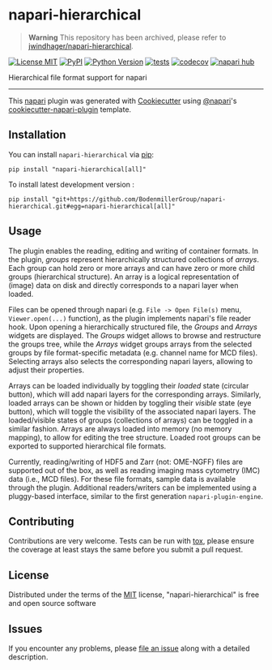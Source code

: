 # napari-hierarchical

> **Warning**
> This repository has been archived, please refer to [jwindhager/napari-hierarchical](https://github.com/jwindhager/napari-hierarchical).

[![License MIT](https://img.shields.io/pypi/l/napari-hierarchical.svg?color=green)](https://github.com/BodenmillerGroup/napari-hierarchical/raw/main/LICENSE)
[![PyPI](https://img.shields.io/pypi/v/napari-hierarchical.svg?color=green)](https://pypi.org/project/napari-hierarchical)
[![Python Version](https://img.shields.io/pypi/pyversions/napari-hierarchical.svg?color=green)](https://python.org)
[![tests](https://github.com/BodenmillerGroup/napari-hierarchical/workflows/tests/badge.svg)](https://github.com/BodenmillerGroup/napari-hierarchical/actions)
[![codecov](https://codecov.io/gh/BodenmillerGroup/napari-hierarchical/branch/main/graph/badge.svg)](https://codecov.io/gh/BodenmillerGroup/napari-hierarchical)
[![napari hub](https://img.shields.io/endpoint?url=https://api.napari-hub.org/shields/napari-hierarchical)](https://napari-hub.org/plugins/napari-hierarchical)

Hierarchical file format support for napari

----------------------------------

This [napari] plugin was generated with [Cookiecutter] using [@napari]'s [cookiecutter-napari-plugin] template.


## Installation

You can install `napari-hierarchical` via [pip]:

    pip install "napari-hierarchical[all]"

To install latest development version :

    pip install "git+https://github.com/BodenmillerGroup/napari-hierarchical.git#egg=napari-hierarchical[all]"

## Usage

The plugin enables the reading, editing and writing of container formats. In the plugin, *groups* represent hierarchically structured collections of *arrays*. Each group can hold zero or more arrays and can have zero or more child groups (hierarchical structure). An array is a logical representation of (image) data on disk and directly corresponds to a napari layer when loaded.

Files can be opened through napari (e.g. `File -> Open File(s)` menu, `Viewer.open(...)` function), as the plugin implements napari's file reader hook. Upon opening a hierarchically structured file, the *Groups* and *Arrays* widgets are displayed. The *Groups* widget allows to browse and restructure the groups tree, while the *Arrays* widget groups arrays from the selected groups by file format-specific metadata (e.g. channel name for MCD files). Selecting arrays also selects the corresponding napari layers, allowing to adjust their properties.

Arrays can be loaded individually by toggling their *loaded* state (circular button), which will add napari layers for the corresponding arrays. Similarly, loaded arrays can be shown or hidden by toggling their *visible* state (eye button), which will toggle the visibility of the associated napari layers. The loaded/visible states of groups (collections of arrays) can be toggled in a similar fashion. Arrays are always loaded into memory (no memory mapping), to allow for editing the tree structure. Loaded root groups can be exported to supported hierarchical file formats.

Currently, reading/writing of HDF5 and Zarr (not: OME-NGFF) files are supported out of the box, as well as reading imaging mass cytometry (IMC) data (i.e., MCD files). For these file formats, sample data is available through the plugin. Additional readers/writers can be implemented using a pluggy-based interface, similar to the first generation `napari-plugin-engine`.

## Contributing

Contributions are very welcome. Tests can be run with [tox], please ensure
the coverage at least stays the same before you submit a pull request.


## License

Distributed under the terms of the [MIT] license,
"napari-hierarchical" is free and open source software


## Issues

If you encounter any problems, please [file an issue] along with a detailed description.

[napari]: https://github.com/napari/napari
[Cookiecutter]: https://github.com/audreyr/cookiecutter
[@napari]: https://github.com/napari
[MIT]: http://opensource.org/licenses/MIT
[BSD-3]: http://opensource.org/licenses/BSD-3-Clause
[GNU GPL v3.0]: http://www.gnu.org/licenses/gpl-3.0.txt
[GNU LGPL v3.0]: http://www.gnu.org/licenses/lgpl-3.0.txt
[Apache Software License 2.0]: http://www.apache.org/licenses/LICENSE-2.0
[Mozilla Public License 2.0]: https://www.mozilla.org/media/MPL/2.0/index.txt
[cookiecutter-napari-plugin]: https://github.com/napari/cookiecutter-napari-plugin

[file an issue]: https://github.com/BodenmillerGroup/napari-hierarchical/issues

[napari]: https://github.com/napari/napari
[tox]: https://tox.readthedocs.io/en/latest/
[pip]: https://pypi.org/project/pip/
[PyPI]: https://pypi.org/
